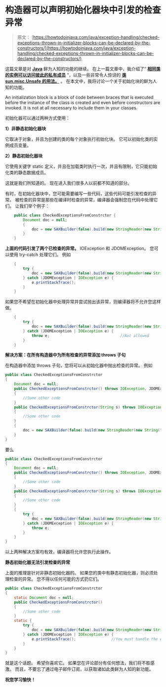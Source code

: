 # 构造器可以声明初始化器块中引发的检查异常

> 原文： [https://howtodoinjava.com/java/exception-handling/checked-exceptions-thrown-in-initializer-blocks-can-be-declared-by-the-constructors/](https://howtodoinjava.com/java/exception-handling/checked-exceptions-thrown-in-initializer-blocks-can-be-declared-by-the-constructors/)

这篇文章是对 [**Java**](//howtodoinjava.com/tag/java-hidden-features/ "java hidden features") 鲜为人知的功能的继续。 在上一篇文章中，我介绍了“ [**相同类的实例可以访问彼此的私有成员**](//howtodoinjava.com/object-oriented/instances-of-same-class-can-access-private-members-of-each-other/ "Instances of same class can access private members of each other") ”，以及一些非常令人惊讶的 [**类 sun.misc.Unsafe 的用法。**](//howtodoinjava.com/java/related-concepts/usage-of-class-sun-misc-unsafe/ "Usage of class sun.misc.Unsafe") 。 在本文中，我将讨论一个关于初始化块的鲜为人知的功能。

An initialization block is a block of code between braces that is executed before the instance of the class is created and even before constructors are invoked. It is not at all necessary to include them in your classes.

初始化器可以通过两种方式使用：

**1）非静态初始化器块**

它取决于对象，并且为创建的类的每个对象执行初始化块。 它可以初始化类的实例成员变量。

**2）静态初始化器块**

它使用关键字 static 定义，并且在加载类时执行一次，并且有限制，它只能初始化类的静态数据成员。

这就是我们所知道的。 现在进入我们很多人以前都不知道的部分。

有时，在初始化器块中，您可能需要编写一些代码，这些代码可能引发检查的异常。 被检查的异常是那些在编译时检查的异常，编译器会强制您在代码中处理它们。 让我们举个例子：

```java
	public class CheckedExceptionsFromConstrctor {
		Document doc = null;
		{
			doc = new SAXBuilder(false).build(new StringReader(new String("<users/>")));
		}
	}

```

**上面的代码引发了两个已检查的异常。** IOException 和 JDOMException。 您可以使用 try-catch 处理它们。 例如

```java
	{
		try {
			doc = new SAXBuilder(false).build(new StringReader(new String("<users/>")));
		} catch (JDOMException | IOException e) {
			e.printStackTrace();
		}
	}

```

如果您不希望在初始化器中处理异常并尝试抛出该异常，则编译器将不允许您这样做。

```java
	{
		try {
			doc = new SAXBuilder(false).build(new StringReader(new String("<users/>")));
		} catch (JDOMException | IOException e) {
			throw e;								//Not allowed
		}
	}

```

**解决方案：在所有构造器中为所有检查的异常添加 throws 子句**

在构造器中添加 throws 子句，您将可以从初始化器中抛出检查的异常。 例如

```java
public class CheckedExceptionsFromConstrctor
{
	Document doc = null;
	public CheckedExceptionsFromConstrctor() throws IOException, JDOMException
	{
		//Some other code
	}
	public CheckedExceptionsFromConstrctor(String s) throws IOException, JDOMException
	{
		//Some other code
	}
	{
		doc = new SAXBuilder(false).build(new StringReader(new String("<users/>")));
	}
}

```

要么

```java
public class CheckedExceptionsFromConstrctor
{
	Document doc = null;
	public CheckedExceptionsFromConstrctor() throws IOException, JDOMException
	{
		//Some other code
	}
	public CheckedExceptionsFromConstrctor(String s) throws IOException, JDOMException
	{
		//Some other code
	}
	{
		try {
			doc = new SAXBuilder(false).build(new StringReader(new String("<users/>")));
		} catch (JDOMException | IOException e) {
			throw e;
		}
	}
}

```

以上两种解决方案均有效，编译器将允许您执行此操作。

**静态初始化器无法引发检查的异常**

上面的推理是针对非静态初始化器的。 如果您的类中有静态初始化器，则必须处理检查的异常。 您不得以任何可能的方式扔它们。

```java
public class CheckedExceptionsFromConstrctor
{
	static Document doc = null;
	public CheckedExceptionsFromConstrctor() 
	{
		//Some other code
	}
	static {
		try {
			doc = new SAXBuilder(false).build(new StringReader(new String("<users/>")));
		} catch (JDOMException | IOException e) {
			e.printStackTrace();				//You must handle the exception here
		}
	}
}

```

就是这个话题。 希望你喜欢它。 如果您在评论部分有任何想法，我们将不胜感激。 而且，不要忘了通过电子邮件订阅，以获取诸如此类鲜为人知的新功能。

**祝您学习愉快！**